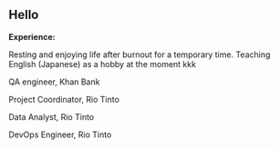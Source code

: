 ## Hello

<!--
**anuushka/anuushka** is a ✨ _special_ ✨ repository because its `README.md` (this file) appears on your GitHub profile.
-->
**Experience:**

Resting and enjoying life after burnout for a temporary time. Teaching English (Japanese) as a hobby at the moment kkk

QA engineer, Khan Bank

Project Coordinator, Rio Tinto

Data Analyst, Rio Tinto

DevOps Engineer, Rio Tinto
